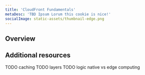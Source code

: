 ```yaml
---
title: 'CloudFront Fundamentals'
metaDesc: 'TBD Ipsum Lorum this cookie is nice!'
socialImage: static-assets/thumbnail-edge.png
---
```

## Overview

## Additional resources
TODO caching
TODO layers
TODO logic native vs edge computing